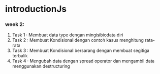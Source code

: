# introductionJs

### week 2:
1. Task 1 : Membuat data type dengan mingisibiodata diri
2. Task 2 : Membuat Kondisional dengan contoh kasus menghitung rata-rata
3. Task 3 : Membuat Kondisional bersarang dengan membuat segitiga terbalik
4. Task 4 : Mengubah data dengan spread operator dan mengambil data menggunakan destructuring
